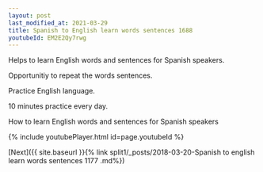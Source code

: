 ```yaml
---
layout: post
last_modified_at: 2021-03-29
title: Spanish to English learn words sentences 1688 
youtubeId: EM2E2Qy7rwg
---
```

 
 
Helps to learn English words and sentences for Spanish speakers.

Opportunitiy to repeat the words sentences. 

Practice English language. 
 
10 minutes practice every day. 
 
How to learn English words and sentences for Spanish speakers 
 
{% include youtubePlayer.html id=page.youtubeId %}
 
 
[Next]({{ site.baseurl }}{% link  split1/_posts/2018-03-20-Spanish to english learn words sentences 1177 .md%})
 
